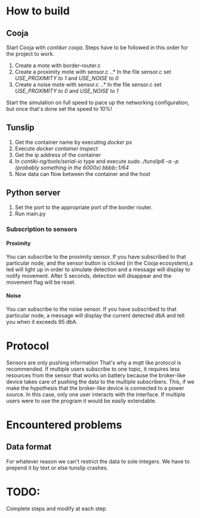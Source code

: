 # How to build
## Cooja
Start Cooja with *contiker cooja*.
Steps have to be followed in this order for the project to work.

1. Create a mote with border-router.c
2. Create a proximity mote with sensor.c
..* In the file sensor.c set *USE_PROXIMITY to 1* and *USE_NOISE to 0*
3. Create a noise mote with sensor.c
..*  In the file sensor.c set *USE_PROXIMITY to 0* and *USE_NOISE to 1*

Start the simulation on full speed to pace up the networking configuration, but once that's done set the speed to 10%!

## Tunslip
1. Get the container name by executing *docker ps*
2. Execute *docker container inspect <name-of-container>*
3. Get the ip address of the container
4. In _contiki-ng/tools/serial-io_ type and execute sudo *./tunslip6 -a <ip-address-of-contaier> -p <port-of-border-router> (probably something in the 6000x) bbbb::1/64*
5. Now data can flow between the container and the host

## Python server
1. Set the port to the appropriate port of the border router.
2. Run main.py

### Subscription to sensors
#### Proximity
You can subscribe to the proximity sensor. If you have subscribed to that particular node, and the sensor button is clicked (in the Cooja ecosystem),a led will light up in order to simulate detection and a message will display to notify movement. After 5 seconds, detection will disappear and the movement flag will be reset.

#### Noise
You can subscribe to the noise sensor. If you have subscribed to that particular node, a message will display the current detected dbA and tell you when it exceeds 95 dbA.

# Protocol
Sensors are only pushing information
That's why a mqtt like protocol is recommended.
If multiple users subscribe to one topic, it requires less resources from the sensor that works on battery because the broker-like device takes care of pushing the data to the multiple subscribers.
This, if we make the hypothesis that the broker-like device is connected to a power source.
In this case, only one user interacts with the interface. If multiple users were to use the program it would be easily extendable.


# Encountered problems
## Data format
For whatever reason we can't restrict the data to sole integers. We have to prepend it by text or else tunslip crashes.

# TODO:
Complete steps and modify at each step